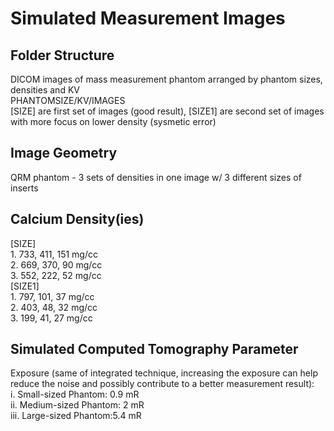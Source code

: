 # Simulated Measurement Images

## Folder Structure
DICOM images of mass measurement phantom arranged by phantom sizes, densities and KV \
PHANTOMSIZE/KV/IMAGES \
[SIZE] are first set of images (good result), [SIZE1] are second set of images with more focus on lower density (sysmetic error)

## Image Geometry
QRM phantom - 3 sets of densities in one image w/ 3 different sizes of inserts

## Calcium Density(ies)
<div style="text-align: left">[SIZE]  <br/>
  1. 733, 411, 151 mg/cc <br/>
  2. 669, 370, 90 mg/cc <br/>
  3. 552, 222, 52 mg/cc <br/>
<div style="text-align: left">[SIZE1]  <br/>
  1. 797, 101, 37 mg/cc <br/>
  2. 403, 48, 32 mg/cc <br/>
  3. 199, 41, 27 mg/cc <br/>

## Simulated Computed Tomography Parameter
Exposure (same of integrated technique, increasing the exposure can help reduce the noise and possibly contribute to a better measurement result): <br/>
  i.	Small-sized Phantom: 0.9 mR <br/>
  ii.	Medium-sized Phantom: 2 mR <br/>
  iii.	Large-sized Phantom:5.4 mR <br/>
